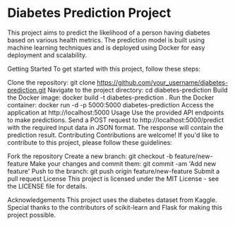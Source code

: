 ﻿# Diabetes Prediction Project
This project aims to predict the likelihood of a person having diabetes based on various health metrics. The prediction model is built using machine learning techniques and is deployed using Docker for easy deployment and scalability.

Getting Started
To get started with this project, follow these steps:

Clone the repository: git clone https://github.com/your_username/diabetes-prediction.git
Navigate to the project directory: cd diabetes-prediction
Build the Docker image: docker build -t diabetes-prediction .
Run the Docker container: docker run -d -p 5000:5000 diabetes-prediction
Access the application at http://localhost:5000
Usage
Use the provided API endpoints to make predictions.
Send a POST request to http://localhost:5000/predict with the required input data in JSON format.
The response will contain the prediction result.
Contributing
Contributions are welcome! If you'd like to contribute to this project, please follow these guidelines:

Fork the repository
Create a new branch: git checkout -b feature/new-feature
Make your changes and commit them: git commit -am 'Add new feature'
Push to the branch: git push origin feature/new-feature
Submit a pull request
License
This project is licensed under the MIT License - see the LICENSE file for details.

Acknowledgements
This project uses the diabetes dataset from Kaggle.
Special thanks to the contributors of scikit-learn and Flask for making this project possible.
